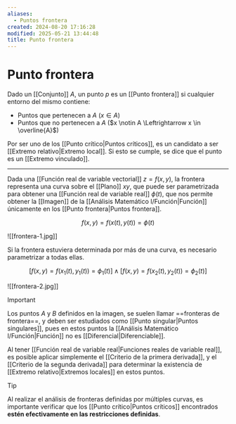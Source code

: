 ```yaml
---
aliases:
  - Puntos frontera
created: 2024-08-20 17:16:28
modified: 2025-05-21 13:44:48
title: Punto frontera
---
```


# Punto frontera

Dado un [[Conjunto]] $A$, un punto $p$ es un [[Punto frontera]] si cualquier entorno del mismo contiene:

- Puntos que pertenecen a $A$ ($x \in A$)
- Puntos que no pertenecen a $A$ ($x \notin A \Leftrightarrow x \in \overline{A}$)

Por ser uno de los [[Punto crítico|Puntos críticos]], es un candidato a ser [[Extremo relativo|Extremo local]]. Si esto se cumple, se dice que el punto es un [[Extremo vinculado]].

---

Dada una [[Función real de variable vectorial]] $z = f(x, y)$, la frontera representa una curva sobre el [[Plano]] $xy$, que puede ser parametrizada para obtener una [[Función real de variable real]] $\phi(t)$, que nos permite obtener la [[Imagen]] de la [[Análisis Matemático I/Función|Función]] únicamente en los [[Punto frontera|Puntos frontera]].

$$
f(x, y) = f \left( x(t), y(t) \right) = \phi(t)
$$

![[frontera-1.jpg]]

Si la frontera estuviera determinada por más de una curva, es necesario parametrizar a todas ellas.

$$
\left[ f(x, y) = f \left( x_1 (t), y_1 (t) \right) = \phi_1 (t) \right]
\land
\left[ f(x, y) = f \left( x_2 (t), y_2 (t) \right) = \phi_2 (t) \right]
$$

![[frontera-2.jpg]]

> [!important]
> Los puntos $A$ y $B$ definidos en la imagen, se suelen llamar ==fronteras de frontera==, y deben ser estudiados como [[Punto singular|Puntos singulares]], pues en estos puntos la [[Análisis Matemático I/Función|Función]] no es [[Diferencial|Diferenciable]].

Al tener [[Función real de variable real|Funciones reales de variable real]], es posible aplicar simplemente el [[Criterio de la primera derivada]], y el [[Criterio de la segunda derivada]] para determinar la existencia de [[Extremo relativo|Extremos locales]] en estos puntos.

> [!tip]
> Al realizar el análisis de fronteras definidas por múltiples curvas, es importante verificar que los [[Punto crítico|Puntos críticos]] encontrados **estén efectivamente en las restricciones definidas**.
